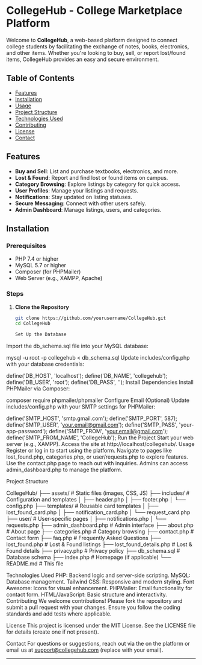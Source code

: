 # CollegeHub - College Marketplace Platform

Welcome to **CollegeHub**, a web-based platform designed to connect college students by facilitating the exchange of notes, books, electronics, and other items. Whether you're looking to buy, sell, or report lost/found items, CollegeHub provides an easy and secure environment.

## Table of Contents
- [Features](#features)
- [Installation](#installation)
- [Usage](#usage)
- [Project Structure](#project-structure)
- [Technologies Used](#technologies-used)
- [Contributing](#contributing)
- [License](#license)
- [Contact](#contact)

## Features
- **Buy and Sell**: List and purchase textbooks, electronics, and more.
- **Lost & Found**: Report and find lost or found items on campus.
- **Category Browsing**: Explore listings by category for quick access.
- **User Profiles**: Manage your listings and requests.
- **Notifications**: Stay updated on listing statuses.
- **Secure Messaging**: Connect with other users safely.
- **Admin Dashboard**: Manage listings, users, and categories.

## Installation

### Prerequisites
- PHP 7.4 or higher
- MySQL 5.7 or higher
- Composer (for PHPMailer)
- Web Server (e.g., XAMPP, Apache)

### Steps
1. **Clone the Repository**
   ```bash
   git clone https://github.com/yourusername/CollegeHub.git
   cd CollegeHub

   Set Up the Database
Import the db_schema.sql file into your MySQL database:


mysql -u root -p collegehub < db_schema.sql
Update includes/config.php with your database credentials:


define('DB_HOST', 'localhost');
define('DB_NAME', 'collegehub');
define('DB_USER', 'root');
define('DB_PASS', '');
Install Dependencies
Install PHPMailer via Composer:


composer require phpmailer/phpmailer
Configure Email (Optional)
Update includes/config.php with your SMTP settings for PHPMailer:


define('SMTP_HOST', 'smtp.gmail.com');
define('SMTP_PORT', 587);
define('SMTP_USER', 'your.email@gmail.com');
define('SMTP_PASS', 'your-app-password');
define('SMTP_FROM', 'your.email@gmail.com');
define('SMTP_FROM_NAME', 'CollegeHub');
Run the Project
Start your web server (e.g., XAMPP).
Access the site at http://localhost/collegehub/.
Usage
Register or log in to start using the platform.
Navigate to pages like lost_found.php, categories.php, or user/requests.php to explore features.
Use the contact.php page to reach out with inquiries.
Admins can access admin_dashboard.php to manage the platform.


Project Structure

CollegeHub/
├── assets/              # Static files (images, CSS, JS)
├── includes/            # Configuration and templates
│   ├── header.php
│   ├── footer.php
│   └── config.php
├── templates/           # Reusable card templates
│   ├── lost_found_card.php
│   ├── notification_card.php
│   └── request_card.php
├── user/                # User-specific pages
│   ├── notifications.php
│   └── requests.php
├── admin_dashboard.php  # Admin interface
├── about.php            # About page
├── categories.php       # Category browsing
├── contact.php          # Contact form
├── faq.php              # Frequently Asked Questions
├── lost_found.php       # Lost & Found listings
├── lost_found_details.php # Lost & Found details
├── privacy.php          # Privacy policy
├── db_schema.sql        # Database schema
├── index.php            # Homepage (if applicable)
└── README.md            # This file

Technologies Used
PHP: Backend logic and server-side scripting.
MySQL: Database management.
Tailwind CSS: Responsive and modern styling.
Font Awesome: Icons for visual enhancement.
PHPMailer: Email functionality for contact form.
HTML/JavaScript: Basic structure and interactivity.
Contributing
We welcome contributions! Please fork the repository and submit a pull request with your changes. Ensure you follow the coding standards and add tests where applicable.

License
This project is licensed under the MIT License. See the LICENSE file for details (create one if not present).

Contact
For questions or suggestions, reach out via the  on the platform or email us at support@collegehub.com (replace with your email).



---